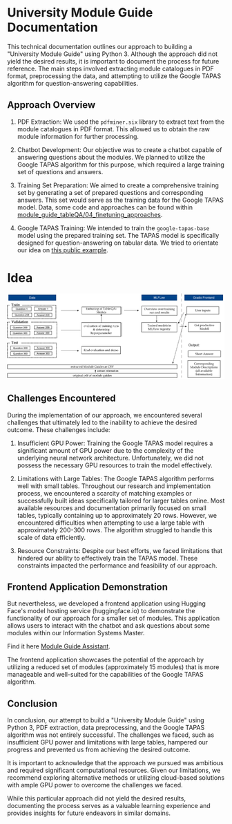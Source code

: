 # University Module Guide Documentation

This technical documentation outlines our approach to building a "University Module Guide" using Python 3. Although the approach did not yield the desired results, it is important to document the process for future reference. The main steps involved extracting module catalogues in PDF format, preprocessing the data, and attempting to utilize the Google TAPAS algorithm for question-answering capabilities.


## Approach Overview

1. PDF Extraction: We used the `pdfminer.six` library to extract text from the module catalogues in PDF format. This allowed us to obtain the raw module information for further processing.
3. Chatbot Development: Our objective was to create a chatbot capable of answering questions about the modules. We planned to utilize the Google TAPAS algorithm for this purpose, which required a large training set of questions and answers. 

4. Training Set Preparation: We aimed to create a comprehensive training set by generating a set of prepared questions and corresponding answers. This set would serve as the training data for the Google TAPAS model. Data, some code and approaches can be found within [module_guide_tableQA/04_finetuning_approaches](https://github.com/MichaelSeitz98/enterprise-ai-project/tree/main/module_guide_tableQA/04_finetuning_approaches).

5. Google TAPAS Training: We intended to train the `google-tapas-base` model using the prepared training set. The TAPAS model is specifically designed for question-answering on tabular data. We tried to orientate our idea on [this public example](https://colab.research.google.com/github/NielsRogge/Transformers-Tutorials/blob/master/TAPAS/Fine_tuning_TapasForQuestionAnswering_on_SQA.ipynb#scrollTo=t5iU5byAICWb).

# Idea 

![Bild](ressources/architecture_module_guide.png)

## Challenges Encountered

During the implementation of our approach, we encountered several challenges that ultimately led to the inability to achieve the desired outcome. These challenges include:

1. Insufficient GPU Power: Training the Google TAPAS model requires a significant amount of GPU power due to the complexity of the underlying neural network architecture. Unfortunately, we did not possess the necessary GPU resources to train the model effectively.

2. Limitations with Large Tables: The Google TAPAS algorithm performs well with small tables. Throughout our research and implementation process, we encountered a scarcity of matching examples or successfully built ideas specifically tailored for larger tables online. Most available resources and documentation primarily focused on small tables, typically containing up to approximately 20 rows. However, we encountered difficulties when attempting to use a large table with approximately 200-300 rows. The algorithm struggled to handle this scale of data efficiently.

3. Resource Constraints: Despite our best efforts, we faced limitations that hindered our ability to effectively train the TAPAS model. These constraints impacted the performance and feasibility of our approach.

## Frontend Application Demonstration

But nevertheless, we developed a frontend application using Hugging Face's model hosting service (huggingface.io) to demonstrate the functionality of our approach for a smaller set of modules. This application allows users to interact with the chatbot and ask questions about some modules within our Information Systems Master.

Find it here [Module Guide Assistant](https://huggingface.co/spaces/Supermichi100/module-guide-assistant).

The frontend application showcases the potential of the approach by utilizing a reduced set of modules (approximately 15 modules) that is more manageable and well-suited for the capabilities of the Google TAPAS algorithm.

## Conclusion

In conclusion, our attempt to build a "University Module Guide" using Python 3, PDF extraction, data preprocessing, and the Google TAPAS algorithm was not entirely successful. The challenges we faced, such as insufficient GPU power and limitations with large tables, hampered our progress and prevented us from achieving the desired outcome.

It is important to acknowledge that the approach we pursued was ambitious and required significant computational resources. Given our limitations, we recommend exploring alternative methods or utilizing cloud-based solutions with ample GPU power to overcome the challenges we faced.

While this particular approach did not yield the desired results, documenting the process serves as a valuable learning experience and provides insights for future endeavors in similar domains.


